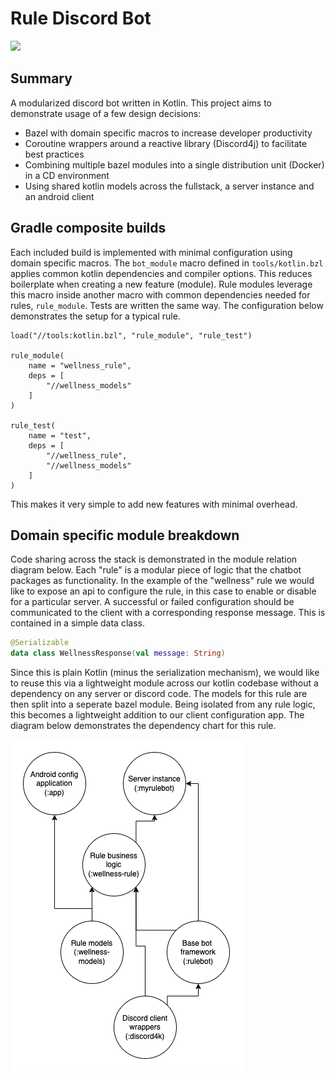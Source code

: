 # Rule Discord Bot

![](https://d381-2601-602-9080-2580-00-b398.ngrok.io/buildStatus/icon/?build=0&job=honkbot)

## Summary

A modularized discord bot written in Kotlin. This project aims to demonstrate usage of a few design decisions:

- Bazel with domain specific macros to increase developer productivity
- Coroutine wrappers around a reactive library (Discord4j) to facilitate best practices
- Combining multiple bazel modules into a single distribution unit (Docker) in a CD environment
- Using shared kotlin models across the fullstack, a server instance and an android client

## Gradle composite builds

Each included build is implemented with minimal configuration using domain specific macros. The `bot_module`
macro defined in `tools/kotlin.bzl` applies common kotlin dependencies and compiler options. This reduces
boilerplate when creating a new feature (module). Rule modules leverage this macro inside another macro with common
dependencies needed for rules, `rule_module`. Tests are written the same way. The configuration below demonstrates the setup for
a typical rule. 

```
load("//tools:kotlin.bzl", "rule_module", "rule_test")

rule_module(
    name = "wellness_rule",
    deps = [
        "//wellness_models"
    ]
)

rule_test(
    name = "test",
    deps = [
        "//wellness_rule",
        "//wellness_models"
    ]
)
```

This makes it very simple to add new features with minimal overhead.

## Domain specific module breakdown

Code sharing across the stack is demonstrated in the module relation diagram below. Each "rule" is a modular piece of
logic that the chatbot packages as functionality. In the example of the "wellness" rule we would like to expose an api
to configure the rule, in this case to enable or disable for a particular server. A successful or failed configuration
should be communicated to the client with a corresponding response message. This is contained in a simple data class.

```kotlin
@Serializable
data class WellnessResponse(val message: String)
```

Since this is plain Kotlin (minus the serialization mechanism), we would like to reuse this via a lightweight module across our kotlin codebase
without a dependency on any server or discord code. The models for this rule are then split into a seperate bazel module.
Being isolated from any rule logic, this becomes a lightweight addition to our client configuration app. The diagram
below demonstrates the dependency chart for this rule.

![Shared code across server and client](docs/images/rules.png)




